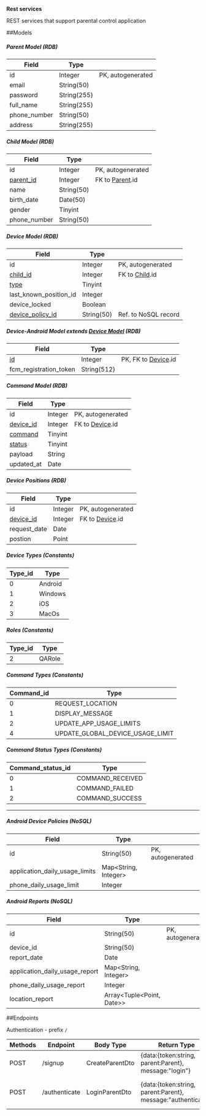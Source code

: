**Rest services**

REST services that support parental control application

##Models
##### Parent Model (RDB)
| Field        | Type        |                   |
| ------------ | ----------- | ----------------- |
| id           | Integer     | PK, autogenerated |
| email        | String(50)  |
| password     | String(255) |
| full_name    | String(255) |
| phone_number | String(50)  |
| address      | String(255) |

##### Child Model (RDB)
| Field                          | Type       |                                      |
| ------------------------------ | ---------- | ------------------------------------ |
| id                             | Integer    | PK, autogenerated                    |
| [parent_id](#parent-model-rdb) | Integer    | FK to [Parent](#parent-model-rdb).id |
| name                           | String(50) |                                      |
| birth_date                     | Date(50)   |                                      |
| gender                         | Tinyint    |                                      |
| phone_number                   | String(50) |                                      |

##### Device Model (RDB)
| Field                                      | Type       |                                    |
| ------------------------------------------ | ---------- | ---------------------------------- |
| id                                         | Integer    | PK, autogenerated                  |
| [child_id](#child-model-rdb)               | Integer    | FK to [Child](#child-model-rdb).id |
| [type](#device-types-constants)            | Tinyint    |                                    |
| last_known_position_id                     | Integer    |                                    |
| device_locked                              | Boolean    |                                    |
| [device_policy_id](#android-reports-nosql) | String(50) | Ref. to NoSQL record               |

##### Device-Android Model extends [Device Model](#device-model-rdb) (RDB)
| Field                   | Type        |                                          |
| ----------------------- | ----------- | ---------------------------------------- |
| [id](#device-model-rdb) | Integer     | PK, FK to [Device](#device-model-rdb).id |
| fcm_registration_token  | String(512) |

##### Command Model (RDB)
| Field                                     | Type    |                                      |
| ----------------------------------------- | ------- | ------------------------------------ |
| id                                        | Integer | PK, autogenerated                    |
| [device_id](#device-model-rdb)            | Integer | FK to [Device](#device-model-rdb).id |
| [command](#command-types-constants)       | Tinyint |
| [status](#command-status-types-constants) | Tinyint |
| payload                                   | String  |
| updated_at                                | Date    |

##### Device Positions (RDB)
| Field                          | Type    |                                      |
| ------------------------------ | ------- | ------------------------------------ |
| id                             | Integer | PK, autogenerated                    |
| [device_id](#device-model-rdb) | Integer | FK to [Device](#device-model-rdb).id |
| request_date                   | Date    |                                      |
| postion                        | Point   |                                      |

##### Device Types (Constants)
| Type_id | Type    |
| ------- | ------- |
| 0       | Android |
| 1       | Windows |
| 2       | iOS     |
| 3       | MacOs   |

##### Roles (Constants)
| Type_id | Type   |
| ------- | ------ |
| 2       | QARole |

##### Command Types (Constants)
| Command_id | Type                             |
| ---------- | -------------------------------- |
| 0          | REQUEST_LOCATION                 |
| 1          | DISPLAY_MESSAGE                  |
| 2          | UPDATE_APP_USAGE_LIMITS          |
| 4          | UPDATE_GLOBAL_DEVICE_USAGE_LIMIT |

##### Command Status Types (Constants)
| Command_status_id | Type             |
| ----------------- | ---------------- |
| 0                 | COMMAND_RECEIVED |
| 1                 | COMMAND_FAILED   |
| 2                 | COMMAND_SUCCESS  |

---
##### Android Device Policies (NoSQL)
| Field                          | Type                 |                   |
| ------------------------------ | -------------------- | ----------------- |
| id                             | String(50)           | PK, autogenerated |
| application_daily_usage_limits | Map<String, Integer> |                   |
| phone_daily_usage_limit        | Integer              |                   |

##### Android Reports (NoSQL)

| Field                          | Type                      |                   |
| ------------------------------ | ------------------------- | ----------------- |
| id                             | String(50)                | PK, autogenerated |
| device_id                      | String(50)                |                   |
| report_date                    | Date                      |                   |
| application_daily_usage_report | Map<String, Integer>      |                   |
| phone_daily_usage_report       | Integer                   |                   |
| location_report                | Array<Tuple<Point, Date>> |                   |

##Endpoints

Authentication  - prefix ```/```

| Methods | Endpoint      | Body Type       | Return Type                                                  |                                           |
| ------- | ------------- | --------------- | ------------------------------------------------------------ | ----------------------------------------- |
| POST    | /signup       | CreateParentDto | {data:{token:string, parent:Parent}, message:"login"}        |                                           |
| POST    | /authenticate | LoginParentDto  | {data:{token:string, parent:Parent}, message:"authenticate"} | JWT with Parent {id:number, type:'Parent' | 'Device} |
